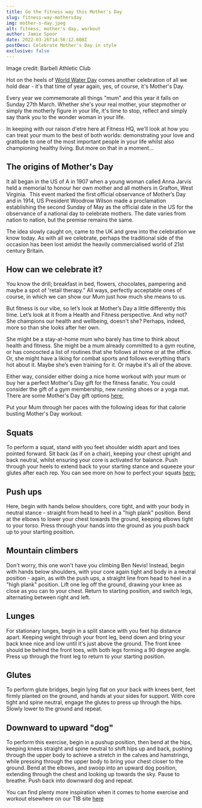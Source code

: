```yaml
---
title: Go the fitness way this Mother's Day
slug: fitness-way-mothersday
img: mother-s-day.jpeg
alt: fitness, mother's day, workout
author: Jamie Spoor
date: 2022-03-26T14:56:12.608Z
postDesc: Celebrate Mother's Day in style
exclusive: false
---
```


Image credit: Barbell Athletic Club

Hot on the heels of [World Water Day](https://traininblocks.com/blog/world-water-day-2022/) comes another celebration of all we hold dear - it's that time of year again, yes, of course, it's Mother's Day.

Every year we commemorate all things "mum" and this year it falls on Sunday 27th March. Whether she's your real mother, your stepmother or simply the motherly figure in your life, it's time to stop, reflect and simply say thank you to the wonder woman in your life.

In keeping with our raison d'etre here at Fitness HQ, we'll look at how you can treat your mum to the best of both worlds: demonstrating your love and gratitude to one of the most important people in your life whilst also championing healthy living. But more on that in a moment...

## The origins of Mother's Day

It all began in the US of A in 1907 when a young woman called Anna Jarvis held a memorial to honour her own mother and all mothers in Grafton, West Virginia.  This event marked the first official observance of Mother’s Day and in 1914, US President Woodrow Wilson made a proclamation establishing the second Sunday of May as the official date in the US for the observance of a national day to celebrate mothers. The date varies from nation to nation, but the premise remains the same.

The idea slowly caught on, came to the UK and grew into the celebration we know today. As with all we celebrate, perhaps the traditional side of the occasion has been lost amidst the heavily commercialised world of 21st century Britain.

## **How can we celebrate it?**

You know the drill; breakfast in bed, flowers, chocolates, pampering and maybe a spot of 'retail therapy." All ways, perfectly acceptable ones of course, in which we can show our Mum just how much she means to us.

But fitness is our vibe, so let’s look at Mother’s Day a little differently this time. Let’s look at it from a Health and Fitness perspective. And why not? She champions our health and wellbeing, doesn't she? Perhaps, indeed, more so than she looks after her own.

She might be a stay-at-home mum who barely has time to think about health and fitness. She might be a mum already committed to a gym routine, or has concocted a list of routines that she follows at home or at the office. Or, she might have a liking for combat sports and follows everything that’s hot about it. Maybe she’s even training for it. Or maybe it's all of the above.

Either way, consider either doing a nice home workout with your mum or buy her a perfect Mother's Day gift for the fitness fanatic. You could consider the gift of a gym membership, new running shoes or a yoga mat. There are some Mother's Day gift options [here: ](https://www.etsy.com/uk/market/mother_fitness_gift)

Put your Mum through her paces with the following ideas for that calorie busting Mother's Day workout.

## **Squats**

To perform a squat, stand with you feet shoulder width apart and toes pointed forward. Sit back (as if on a chair), keeping your chest upright and back neutral, whilst ensuring your core is activated for balance. Push through your heels to extend back to your starting stance and squeeze your glutes after each rep. You can see more on how to perfect your squats [here: ](https://traininblocks.com/blog/squatting-below-parallel/)

## **Push ups**

Here, begin with hands below shoulders, core tight, and with your body in neutral stance - straight from head to heel in a "high plank" position. Bend at the elbows to lower your chest towards the ground, keeping elbows tight to your torso. Press through your hands into the ground as you push back up to your starting position.

## **Mountain climbers**

Don't worry, this one won't have you climbing Ben Nevis! Instead, begin with hands below shoulders, with your core again tight and body in a neutral position - again, as with the push ups, a straight line from head to heel in a "high plank" position. Lift one leg off the ground, drawing your knee as close as you can to your chest. Return to starting position, and switch legs, alternating between right and left.

## **Lunges**

For stationary lunges, begin in a split stance with you feet hip distance apart. Keeping weight through your front leg, bend down and bring your back knee nice and low until it's just above the ground. The front knee should be behind the front toes, with both legs forming a 90 degree angle. Press up through the front leg to return to your starting position.

## **Glutes**

To perform glute bridges, begin lying flat on your back with knees bent, feet firmly planted on the ground, and hands at your sides for support. With core tight and spine neutral, engage the glutes to press up through the hips. Slowly lower to the ground and repeat.

## **Downward to upward "dog"**

To perform this exercise, begin in a pushup position, then bend at the hips, keeping knees straight and spine neutral to shift hips up and back, pushing through the upper body to achieve a stretch in the calves and hamstrings, while pressing through the upper body to bring your chest closer to the ground. Bend at the elbows, and swoop into an upward dog position, extending through the chest and looking up towards the sky. Pause to breathe. Push back into downward dog and repeat.

You can find plenty more inspiration when it comes to home exercise and workout elsewhere on our TIB site [here](https://traininblocks.com/blog/work-out-as-a-couple-this-valentines-day/)

[](https://traininblocks.com/blog/work-out-as-a-couple-this-valentines-day/)
